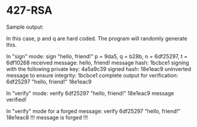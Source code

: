 # 427-RSA

Sample output:

In this case, p and q are hard coded. The program will randomly generate this.

In "sign" mode:
sign "hello, friend!"
p = 9da5, q = b28b, n = 6df25297, t = 6df10268
received message: hello, friend!
message hash: 1bcbce1
signing with the following private key: 4a5a9c39
signed hash: 18e1eac9
uninverted message to ensure integrity: 1bcbce1
complete output for verification:
6df25297 "hello, friend!" 18e1eac9

In "verify" mode:
verify 6df25297 "hello, friend!" 18e1eac9
message verified!

In "verify" mode for a forged message:
verify 6df25297 "hello, friend!" 18e1eac8
!!! message is forged !!!
